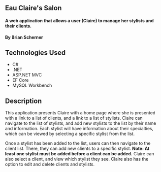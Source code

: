 ## Eau Claire's Salon

#### A web application that allows a user (Claire) to manage her stylists and their clients.

#### By Brian Scherner

## Technologies Used

* C#
* .NET
* ASP.NET MVC
* EF Core
* MySQL Workbench

## Description

This application presents Claire with a home page where she is presented with a link to a list of clients, and a link to a list of stylists. Claire can navigate to the list of stylists, and add new stylists to the list by their name and information. Each stylist will have information about their specialties, which can be viewed by selecting a specific stylist from the list.

Once a stylist has been added to the list, users can then navigate to the client list. There, they can add new clients to a specific stylist. **Note: At least one stylist must be added before a client can be added.** Claire can also select a client, and view which stylist they see. Claire also has the option to edit and delete clients and stylists.